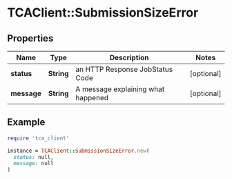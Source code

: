 # TCAClient::SubmissionSizeError

## Properties

| Name | Type | Description | Notes |
| ---- | ---- | ----------- | ----- |
| **status** | **String** | an HTTP Response JobStatus Code | [optional] |
| **message** | **String** | A message explaining what happened | [optional] |

## Example

```ruby
require 'tca_client'

instance = TCAClient::SubmissionSizeError.new(
  status: null,
  message: null
)
```

